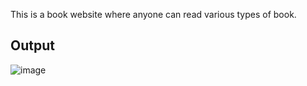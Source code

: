 


This is a book website where anyone can read various types of book.
## Output
![image](https://github.com/user-attachments/assets/d55bbe61-cbcc-4632-aeb5-bdb3ca850f33)
